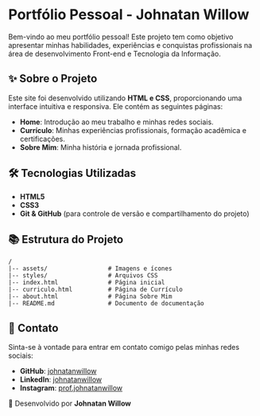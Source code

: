# Portfólio Pessoal - Johnatan Willow

Bem-vindo ao meu portfólio pessoal! Este projeto tem como objetivo apresentar minhas habilidades, experiências e conquistas profissionais na área de desenvolvimento Front-end e Tecnologia da Informação.

## ✨ Sobre o Projeto
Este site foi desenvolvido utilizando **HTML e CSS**, proporcionando uma interface intuitiva e responsiva. Ele contém as seguintes páginas:

- **Home**: Introdução ao meu trabalho e minhas redes sociais.
- **Currículo**: Minhas experiências profissionais, formação acadêmica e certificações.
- **Sobre Mim**: Minha história e jornada profissional.

## 🛠 Tecnologias Utilizadas
- **HTML5**
- **CSS3**
- **Git & GitHub** (para controle de versão e compartilhamento do projeto)

## 📚 Estrutura do Projeto
```
/
|-- assets/                 # Imagens e ícones
|-- styles/                 # Arquivos CSS
|-- index.html              # Página inicial
|-- curriculo.html          # Página de Currículo
|-- about.html              # Página Sobre Mim
|-- README.md               # Documento de documentação
```

## 👤 Contato
Sinta-se à vontade para entrar em contato comigo pelas minhas redes sociais:
- **GitHub**: [johnatanwillow](https://github.com/johnatanwillow)
- **LinkedIn**: [johnatanwillow](https://www.linkedin.com/in/johnatanwillow/)
- **Instagram**: [prof.johnatanwillow](https://www.instagram.com/prof.johnatanwillow/)

🎨 Desenvolvido por **Johnatan Willow**



